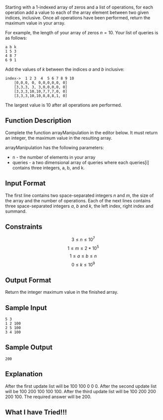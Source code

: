 Starting with a 1-indexed array of zeros and a list of operations, for each operation add a value to each of the array element between two given indices, inclusive. Once all operations have been performed, return the maximum value in your array.

For example, the length of your array of zeros $n=10$. Your list of queries is as follows:

    a b k
    1 5 3
    4 8 7
    6 9 1
Add the values of $k$ between the indices $a$ and $b$ inclusive:

    index->	 1 2 3  4  5 6 7 8 9 10
        [0,0,0, 0, 0,0,0,0,0, 0]
        [3,3,3, 3, 3,0,0,0,0, 0]
        [3,3,3,10,10,7,7,7,0, 0]
        [3,3,3,10,10,8,8,8,1, 0]
The largest value is $10$ after all operations are performed.

## Function Description

Complete the function arrayManipulation in the editor below. It must return an integer, the maximum value in the resulting array.

arrayManipulation has the following parameters:

* n - the number of elements in your array
* queries - a two dimensional array of queries where each queries[i] contains three integers, a, b, and k.
## Input Format

The first line contains two space-separated integers $n$ and $m$, the size of the array and the number of operations. 
Each of the next  lines contains three space-separated integers $a$, $b$ and $k$, the left index, right index and summand.

## Constraints
$$ 3 \leq n \leq 10^7$$
$$ 1 \leq m \leq 2*10^5$$
$$ 1 \leq a \leq b \leq n$$
$$ 0 \leq k \leq 10^9$$
## Output Format

Return the integer maximum value in the finished array.

## Sample Input

    5 3
    1 2 100
    2 5 100
    3 4 100
## Sample Output

    200
## Explanation

After the first update list will be 100 100 0 0 0. 
After the second update list will be 100 200 100 100 100. 
After the third update list will be 100 200 200 200 100. 
The required answer will be $200$.

## What I have Tried!!!
